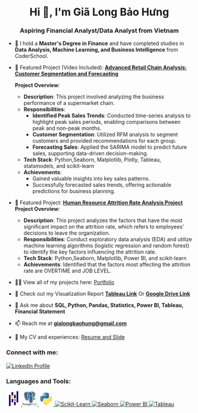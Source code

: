<h1 align="center">Hi 👋, I'm Giã Long Bảo Hưng</h1>
<h3 align="center">Aspiring Financial Analyst/Data Analyst from Vietnam</h3>

- 🌱 I hold a **Master's Degree in Finance** and have completed studies in **Data Analysis, Machine Learning, and Business Intelligence** from CoderSchool.
  
- 🔭 Featured Project (Video Included): **[Advanced Retail Chain Analysis: Customer Segmentation and Forecasting](https://drive.google.com/drive/folders/1hxdhZYiACdo-qTNNRiJr5fgVIpUvOWbz?usp=drive_link)**

  **Project Overview**:
  - **Description**: This project involved analyzing the business performance of a supermarket chain.
  - **Responsibilities**:
    - **Identified Peak Sales Trends**: Conducted time-series analysis to highlight peak sales periods, enabling comparisons between peak and non-peak months.
    - **Customer Segmentation**: Utilized RFM analysis to segment customers and provided recommendations for each group.
    - **Forecasting Sales**: Applied the SARIMA model to predict future sales, supporting data-driven decision-making.
  - **Tech Stack**: Python,Seaborn, Matplotlib, Plotly, Tableau, statsmodels, and scikit-learn
  - **Achievements**:
    - Gained valuable insights into key sales patterns.
    - Successfully forecasted sales trends, offering actionable predictions for business planning.
- 🔭 Featured Project: **[Human Resource Attrition Rate Analysis Project](https://drive.google.com/drive/folders/1csc2LAc6vdH1W5VGSl6b2BME09-htPPs?usp=drive_link)**
 **Project Overview**:
  - **Description**: This project analyzes the factors that have the most significant impact on the attrition rate, which refers to employees' decisions to leave the organization.
  - **Responsibilities**: Conduct exploratory data analysis (EDA) and utilize machine learning algorithms (logistic regression and random forest) to identify the key factors influencing the attrition rate.
  - **Tech Stack**: Python,Seaborn, Matplotlib, Power BI, and scikit-learn
  - **Achievements**: Identified that the factors most affecting the attrition rate are OVERTIME and JOB LEVEL.
- 👨‍💻 View all of my projects here: [Portfolio](https://drive.google.com/drive/folders/1qs69MVIJVaHxqLAt6wNElZNWTdZJkQGM?usp=drive_link)
  
- 📝 Check out my Visualization Report **[Tableau Link](https://public.tableau.com/views/TradeOperationsReport-VIETBANK/Dashboard?:language=en-US&:sid=&:redirect=auth&:display_count=n&:origin=viz_share_link)** Or **[Google Drive Link](https://drive.google.com/drive/folders/19-XAWtyx2E5sihv74phzdo23xR3bFhkv?usp=drive_link)**

- 💬 Ask me about **SQL, Python, Pandas, Statistics, Power BI, Tableau, Financial Statement**

- 📫 Reach me at **gialongbaohung@gmail.com**

- 📄 My CV and experiences: [Resume and Slide](https://drive.google.com/drive/folders/1P_ANnLn5LX8IYO6x7Krj8JN_gDzdwCuz?usp=sharing)

<h3 align="left">Connect with me:</h3>
<p align="left">
<a href="https://linkedin.com/in/https://www.linkedin.com/in/gia-long-bao-hung/" target="blank"><img align="center" src="https://raw.githubusercontent.com/rahuldkjain/github-profile-readme-generator/master/src/images/icons/Social/linked-in-alt.svg" alt="LinkedIn Profile" height="30" width="40" /></a>
</p>

<h3 align="left">Languages and Tools:</h3>
<p align="left"> 
  <a href="https://pandas.pydata.org/" target="_blank" rel="noreferrer"> <img src="https://raw.githubusercontent.com/devicons/devicon/2ae2a900d2f041da66e950e4d48052658d850630/icons/pandas/pandas-original.svg" alt="Pandas" width="40" height="40"/> </a> 
  <a href="https://www.postgresql.org" target="_blank" rel="noreferrer"> <img src="https://raw.githubusercontent.com/devicons/devicon/master/icons/postgresql/postgresql-original-wordmark.svg" alt="PostgreSQL" width="40" height="40"/> </a> 
  <a href="https://www.python.org" target="_blank" rel="noreferrer"> <img src="https://raw.githubusercontent.com/devicons/devicon/master/icons/python/python-original.svg" alt="Python" width="40" height="40"/> </a> 
  <a href="https://scikit-learn.org/" target="_blank" rel="noreferrer"> <img src="https://upload.wikimedia.org/wikipedia/commons/0/05/Scikit_learn_logo_small.svg" alt="Scikit-Learn" width="40" height="40"/> </a> 
  <a href="https://seaborn.pydata.org/" target="_blank" rel="noreferrer"> <img src="https://seaborn.pydata.org/_images/logo-mark-lightbg.svg" alt="Seaborn" width="40" height="40"/> </a> 
  <a href="https://powerbi.microsoft.com/" target="_blank" rel="noreferrer"> <img src="https://upload.wikimedia.org/wikipedia/commons/c/cf/New_Power_BI_Logo.svg" alt="Power BI" width="40" height="40"/> </a> 
  <a href="https://www.tableau.com/" target="_blank" rel="noreferrer"> <img src="https://logos-world.net/wp-content/uploads/2021/10/Tableau-Emblem.png" alt="Tableau" width="40" height="40"/> </a>
</p>

